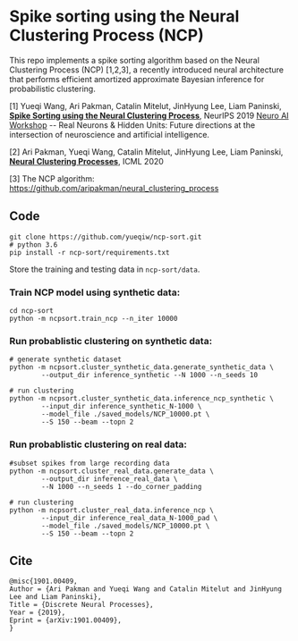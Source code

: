 # Spike sorting using the Neural Clustering Process (NCP)

This repo implements a spike sorting algorithm based on the Neural Clustering Process (NCP) [1,2,3], a recently introduced neural architecture that performs efficient amortized approximate Bayesian inference for probabilistic clustering. 

[1] Yueqi Wang, Ari Pakman, Catalin Mitelut, JinHyung Lee, Liam Paninski, [**Spike Sorting using the Neural Clustering Process**](https://openreview.net/forum?id=Byg1E7KIIr), NeurIPS 2019 [Neuro AI Workshop](https://sites.google.com/mila.quebec/neuroaiworkshop) -- Real Neurons & Hidden Units: Future directions at the intersection of neuroscience
and artificial intelligence.

[2] Ari Pakman, Yueqi Wang, Catalin Mitelut, JinHyung Lee, Liam Paninski, [**Neural Clustering Processes**](https://arxiv.org/abs/1901.00409), ICML 2020

[3] The NCP algorithm: https://github.com/aripakman/neural_clustering_process

## Code
```
git clone https://github.com/yueqiw/ncp-sort.git
# python 3.6
pip install -r ncp-sort/requirements.txt
```
Store the training and testing data in `ncp-sort/data`.

### Train NCP model using synthetic data: 
```
cd ncp-sort
python -m ncpsort.train_ncp --n_iter 10000 
```

### Run probablistic clustering on synthetic data:
```
# generate synthetic dataset
python -m ncpsort.cluster_synthetic_data.generate_synthetic_data \
        --output_dir inference_synthetic --N 1000 --n_seeds 10

# run clustering
python -m ncpsort.cluster_synthetic_data.inference_ncp_synthetic \
        --input_dir inference_synthetic_N-1000 \
        --model_file ./saved_models/NCP_10000.pt \
        --S 150 --beam --topn 2
```

### Run probablistic clustering on real data:
```
#subset spikes from large recording data
python -m ncpsort.cluster_real_data.generate_data \
        --output_dir inference_real_data \
        --N 1000 --n_seeds 1 --do_corner_padding
        
# run clustering
python -m ncpsort.cluster_real_data.inference_ncp \
        --input_dir inference_real_data_N-1000_pad \
        --model_file ./saved_models/NCP_10000.pt \
        --S 150 --beam --topn 2
```

## Cite

```
@misc{1901.00409,
Author = {Ari Pakman and Yueqi Wang and Catalin Mitelut and JinHyung Lee and Liam Paninski},
Title = {Discrete Neural Processes},
Year = {2019},
Eprint = {arXiv:1901.00409},
}
```
